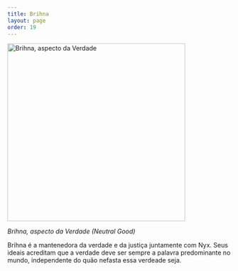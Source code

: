```yaml
---
title: Brihna
layout: page
order: 19
---
```


<img src="../../assets/divindades/brihna.png" alt="Brihna, aspecto da Verdade" width="400"/>

*Brihna, aspecto da Verdade (Neutral Good)*

Brihna é a mantenedora da verdade e da justiça juntamente com Nyx. Seus ideais acreditam que a verdade deve ser sempre a palavra predominante no mundo, independente do quão nefasta essa verdeade seja. 
